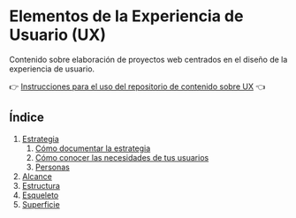 # Elementos de la Experiencia de Usuario (UX)

Contenido sobre elaboración de proyectos web centrados en el diseño de la experiencia de usuario.

:point_right: [Instrucciones para el uso del repositorio de contenido sobre UX](instrucciones.md) :point_left:

## Índice

1. [Estrategia](1-estrategia)
	1. [Cómo documentar la estrategia](1-estrategia/documentar.md)
	2. [Cómo conocer las necesidades de tus usuarios](1-estrategia/como-conocer-necesidades-usuarios.md)
    3. [Personas](1-estrategia/personasux.md)
2. [Alcance](2-alcance)
3. [Estructura](3-estructura)
4. [Esqueleto](4-esqueleto)
5. [Superficie](5-superficie)